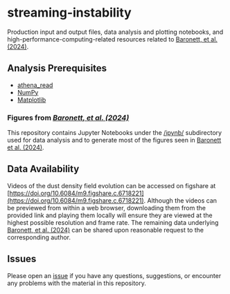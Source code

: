 # streaming-instability
Production input and output files, data analysis and plotting notebooks, and high-performance-computing-related resources related to [Baronett, et al. (2024)](https://doi.org/10.1093/mnras/stae272).

## Analysis Prerequisites
- [athena_read](https://github.com/PrincetonUniversity/athena/wiki/Reading-Data-into-Python)
- [NumPy](https://numpy.org/)
- [Matplotlib](https://matplotlib.org/)

### Figures from [_Baronett, et al. (2024)_](https://doi.org/10.1093/mnras/stae272)
This repository contains Jupyter Notebooks under the [/ipynb/](https://github.com/sabaronett/streaming-instability/tree/main/ipynb) subdirectory used for data analysis and to generate most of the figures seen in [Baronett et al. (2024)](https://doi.org/10.1093/mnras/stae272).

## Data Availability
Videos of the dust density field evolution can be accessed on figshare at [https://doi.org/10.6084/m9.figshare.c.6718221](https://doi.org/10.6084/m9.figshare.c.6718221).
Although the videos can be previewed from within a web browser, downloading them from the provided link and playing them locally will ensure they are viewed at the highest possible resolution and frame rate.
The remaining data underlying [Baronett, et al. (2024)](https://doi.org/10.1093/mnras/stae272) can be shared upon reasonable request to the corresponding author.

## Issues
Please open an [issue](https://github.com/sabaronett/streaming-instability/issues) if you have any questions, suggestions, or encounter any problems with the material in this repository.

